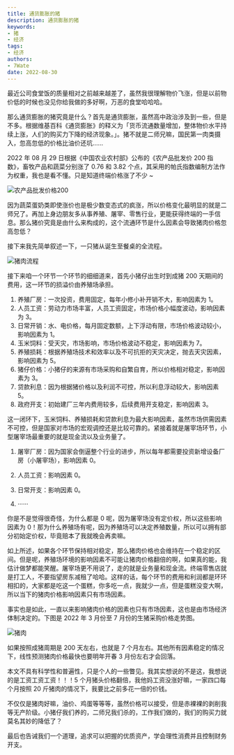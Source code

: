 ```yaml
---
title: 通货膨胀的猪
description: 通货膨胀的猪
keywords:
- 猪
- 经济
tags: 
- 经济
authors:
- 7Wate
date: 2022-08-30
---
```


最近公司食堂饭的质量相对之前越来越差了，虽然我很理解物价飞涨，但是以前物价低的时候也没见你给我做的多好啊，万恶的食堂哈哈哈。

那么通货膨胀的猪究竟是什么？首先是通货膨胀，虽然高中政治涉及到一些，但是不多。根据维基百科《通货膨胀》的释义为「货币流通数量增加，整体物价水平持续上涨，人们的购买力下降的经济现象。」。猪不就是二师兄嘛，国民第一肉类摄入，忽高忽低的价格比油价还坑……

2022 年 08 月 29 日根据《中国农业农村部》公布的《农产品批发价 200 指数》，畜牧产品和蔬菜分别涨了 0.76 和 3.82 个点，其采用的帕氏指数编制方法作为权重，我也是看不懂。只是知道终端价格涨了不少 ~

![农产品批发价格200](https://static.7wate.com/img/2022/08/30/4a867fdac4713.png)

因为蔬菜蛋奶类即使涨价也是极少数变态式的疯涨，所以价格变化最明显的就是二师兄了。再加上身边朋友多从事养殖、屠宰、零售行业，更能获得终端的一手信息。那么猪价究竟是由什么来构成的，这个流通环节是什么因素会导致猪肉价格忽高忽低？

接下来我先简单叙述一下，一只猪从诞生至餐桌的全流程。

![猪肉流程](https://static.7wate.com/img/2022/08/30/3484b5d51dad0.png)

接下来咱一个环节一个环节的细细道来，首先小猪仔出生时到成猪  200 天期间的费用，这一环节的损溢价由养殖场承担。

1. 养殖厂房：一次投资，费用固定，每年小修小补开销不大，影响因素为 1。
2. 人员工资：劳动力市场丰富，人员工资固定，市场价格小幅度波动，影响因素为 3。
3. 日常开销：水、电价格，每月固定数额，上下浮动有限，市场价格波动较小，影响因素为 1。
4. 玉米饲料：受天灾，市场影响，市场价格波动不稳定，影响因素为 7。
5. 养殖损耗：根据养殖场技术和效率以及不可抗拒的天灾决定，抛去天灾因素，影响因素为 5。
6. 猪仔价格：小猪仔的来源有市场采购和自繁自育，所以价格相对稳定，影响因素为 3。
7. 贷款利息：因为根据猪价格以及利润不可控，所以利息浮动较大，影响因素 5。
8. 政府开支：初始建厂三年内费用较多，后续费用开支稳定，影响因素 3。

这一闭环下，玉米饲料、养殖损耗和贷款利息为最大影响因素，虽然市场供需因素不可控，但是国家对市场的宏观调控还是比较可靠的。紧接着就是屠宰场环节，小型屠宰场最重要的就是现金流以及业务量了。

1. 屠宰厂房：因为国家会倒逼整个行业的进步，所以每年都需要投资新增设备厂房（小屠宰场），影响因素 0。
2. 人员工资：影响因素 0。
3. 日常开支：影响因素 0。

4. ······

你是不是觉得很奇怪，为什么都是 0 呢，因为屠宰场没有定价权，所以这些影响因素为 0！那为什么养殖场有呢，因为养殖场可以决定养殖数量，所以可以拥有部分初始定价权，毕竟赔本了我就晚会再卖嘛。

如上所述，如果各个环节保持相对稳定，那么猪肉价格也会维持在一个稳定的区间。但是呢，养殖场环境的影响因素不可能让猪肉价格翻倍的啊，如果真的能，我估计做梦都能笑醒。屠宰场更不用说了，走的就是业务量和现金流。终端零售店就是打工人，不要指望房东减租了哈哈。这样的话，每个环节的费用和利润都是环环相扣的，大家都是吃这一个蛋糕，你多吃一点，我就少一点，但是蛋糕没变大啊，所以当下的猪肉价格影响因素只有市场因素。

事实也是如此，一直以来影响猪肉价格的因素也只有市场因素，这也是由市场经济体制决定的。下图是 2022 年 3 月份至 7 月份的生猪采购价格走势图。

![猪肉](https://static.7wate.com/img/2022/08/30/9c4bdac7061b9.png)

如果按照成猪周期是 200 天左右，也就是  7 个月左右。其他所有因素稳定的情况下，线性预测猪肉价格最快也要明年开春 3 月份左右才会回落。

本文不具有科学性和普遍性，只是个人的一些瞥见。我其实想说的不是这，我想说的是工资工资工资！！！5 个月猪头价格翻倍，我他妈工资没涨好嘛，一家四口每个月按照 20 斤猪肉的情况下，我要比之前多花一倍的价钱。

不仅仅是猪肉好嘛，油价、鸡蛋等等等，虽然价格可以接受，但是赤裸裸的剥削我等无产阶级。小猪仔我们养的，二师兄我们杀的，工作我们做的，我们的购买力就莫名其妙的降低了？

最后也告诫我们一个道理，追求可以把握的优质资产，学会理性消费并且控制财务开支。
